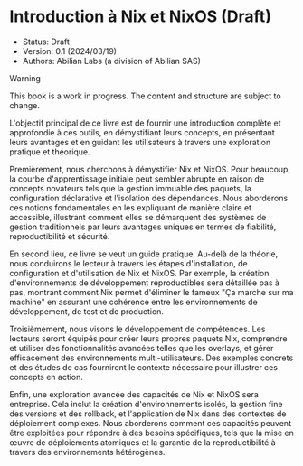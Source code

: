 # Introduction à Nix et NixOS (Draft)

- Status: Draft
- Version: 0.1 (2024/03/19)
- Authors: Abilian Labs (a division of Abilian SAS)

> [!WARNING]
> This book is a work in progress. The content and structure are subject to change.

L'objectif principal de ce livre est de fournir une introduction complète et approfondie à ces outils, en démystifiant leurs concepts, en présentant leurs avantages et en guidant les utilisateurs à travers une exploration pratique et théorique.

Premièrement, nous cherchons à démystifier Nix et NixOS. Pour beaucoup, la courbe d'apprentissage initiale peut sembler abrupte en raison de concepts novateurs tels que la gestion immuable des paquets, la configuration déclarative et l'isolation des dépendances. Nous aborderons ces notions fondamentales en les expliquant de manière claire et accessible, illustrant comment elles se démarquent des systèmes de gestion traditionnels par leurs avantages uniques en termes de fiabilité, reproductibilité et sécurité.

En second lieu, ce livre se veut un guide pratique. Au-delà de la théorie, nous conduirons le lecteur à travers les étapes d'installation, de configuration et d'utilisation de Nix et NixOS. Par exemple, la création d'environnements de développement reproductibles sera détaillée pas à pas, montrant comment Nix permet d'éliminer le fameux "Ça marche sur ma machine" en assurant une cohérence entre les environnements de développement, de test et de production.

Troisièmement, nous visons le développement de compétences. Les lecteurs seront équipés pour créer leurs propres paquets Nix, comprendre et utiliser des fonctionnalités avancées telles que les overlays, et gérer efficacement des environnements multi-utilisateurs. Des exemples concrets et des études de cas fourniront le contexte nécessaire pour illustrer ces concepts en action.

Enfin, une exploration avancée des capacités de Nix et NixOS sera entreprise. Cela inclut la création d'environnements isolés, la gestion fine des versions et des rollback, et l'application de Nix dans des contextes de déploiement complexes. Nous aborderons comment ces capacités peuvent être exploitées pour répondre à des besoins spécifiques, tels que la mise en œuvre de déploiements atomiques et la garantie de la reproductibilité à travers des environnements hétérogènes.
